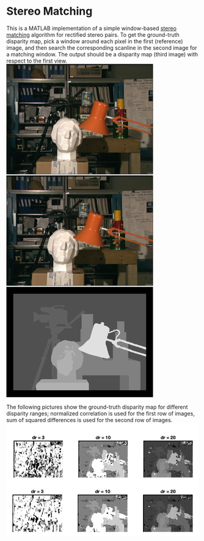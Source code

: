 # Stereo Matching

This is a MATLAB implementation of a simple window-based [stereo matching](https://www.sciencedirect.com/topics/engineering/stereo-matching) algorithm for rectified stereo pairs.
To get the ground-truth disparity map, pick a window around each pixel in the first (reference) image, 
and then search the corresponding scanline 
in the second image for a matching window. 
The output should be a disparity map (third image) with respect to the first view.
<br>
![1](data/tsukuba1.png) ![2](data/tsukuba2.png) ![3](data/tsukuba_gt.png)

The following pictures show the ground-truth disparity map for different disparity ranges; 
normalized correlation is used for the first row of images,
sum of squared differences is used for the second row of images.
<br>
![disp_nco](data/disparity_range_nco.png)
![disp_ssd](data/disparity_range_ssd.png)